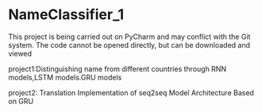 # NameClassifier_1
This project is being carried out on PyCharm and may conflict with the Git system. The code cannot be opened directly, but can be downloaded and viewed

project1:Distinguishing name from different countries through RNN models,LSTM models.GRU models

project2:
Translation Implementation of seq2seq Model Architecture Based on GRU


